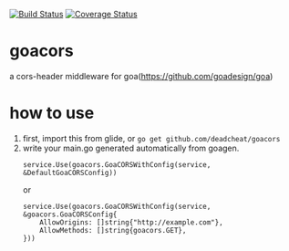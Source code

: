 [![Build Status](https://travis-ci.org/deadcheat/goacors.svg?branch=master)](https://travis-ci.org/deadcheat/goacors)
[![Coverage Status](https://coveralls.io/repos/github/deadcheat/goacors/badge.svg?branch=master)](https://coveralls.io/github/deadcheat/goacors?branch=master)

# goacors
a cors-header middleware for goa(https://github.com/goadesign/goa)

# how to use
1. first, import this from glide, or `go get github.com/deadcheat/goacors`
2. write your main.go generated automatically from goagen.
	```
	service.Use(goacors.GoaCORSWithConfig(service, &DefaultGoaCORSConfig))
	```
	or
	```
	service.Use(goacors.GoaCORSWithConfig(service, &goacors.GoaCORSConfig{
		AllowOrigins: []string{"http://example.com"},
		AllowMethods: []string{goacors.GET},
	}))
	```